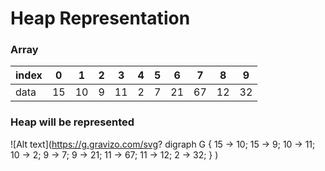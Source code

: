 # Heap Representation
### Array
index | 0 | 1 | 2 | 3 | 4 | 5 | 6 | 7 | 8 | 9
------|---|---|---|---|---|---|---|---|---|---
data  | 15 | 10 | 9 | 11 | 2 | 7 | 21 | 67 | 12 | 32

### Heap will be represented
![Alt text](https://g.gravizo.com/svg?
 digraph G {
   15 -> 10;
   15 -> 9;
   10 -> 11;
   10 -> 2;
   9 -> 7;
   9 -> 21;
   11 -> 67;
   11 -> 12;
   2 -> 32;
 }
)